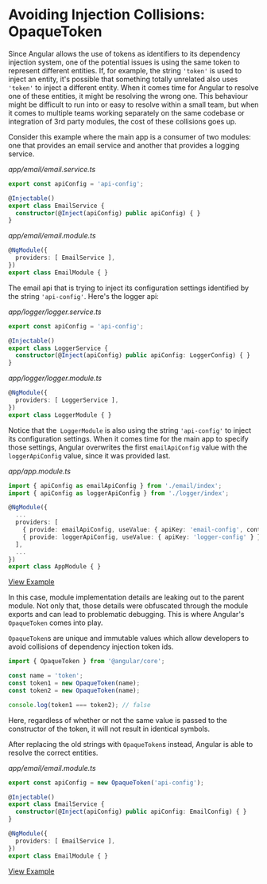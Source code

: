 # Avoiding Injection Collisions: OpaqueToken

Since Angular allows the use of tokens as identifiers to its dependency injection system, one of the potential issues is using the same token to represent different entities. If, for example, the string `'token'` is used to inject an entity, it's possible that something totally unrelated also uses `'token'` to inject a different entity. When it comes time for Angular to resolve one of these entities, it might be resolving the wrong one. This behaviour might be difficult to run into or easy to resolve within a small team, but when it comes to multiple teams working separately on the same codebase or integration of 3rd party modules, the cost of these collisions goes up.

Consider this example where the main app is a consumer of two modules: one that provides an email service and another that provides a logging service.

_app/email/email.service.ts_
```typescript
export const apiConfig = 'api-config';

@Injectable()
export class EmailService {
  constructor(@Inject(apiConfig) public apiConfig) { }
}
```

_app/email/email.module.ts_
```typescript
@NgModule({
  providers: [ EmailService ],
})
export class EmailModule { }
```

The email api that is trying to inject its configuration settings identified by the string `'api-config'`. Here's the logger api:

_app/logger/logger.service.ts_
```typescript
export const apiConfig = 'api-config';

@Injectable()
export class LoggerService {
  constructor(@Inject(apiConfig) public apiConfig: LoggerConfig) { }
}
```

_app/logger/logger.module.ts_
```typescript
@NgModule({
  providers: [ LoggerService ],
})
export class LoggerModule { }
```

Notice that the` LoggerModule` is also using the string `'api-config'` to inject its configuration settings. When it comes time for the main app to specify those settings, Angular overwrites the first `emailApiConfig` value with the `loggerApiConfig` value, since it was provided last.

_app/app.module.ts_
```typescript
import { apiConfig as emailApiConfig } from './email/index';
import { apiConfig as loggerApiConfig } from './logger/index';

@NgModule({
  ...
  providers: [
    { provide: emailApiConfig, useValue: { apiKey: 'email-config', context: 'registration' } },
    { provide: loggerApiConfig, useValue: { apiKey: 'logger-config' } },
  ],
  ...
})
export class AppModule { }
```
[View Example](https://plnkr.co/edit/QrvjsucT6lF6dnFUb2ag?p=preview)

In this case, module implementation details are leaking out to the parent module. Not only that, those details were obfuscated through the module exports and can lead to problematic debugging. This is where Angular's `OpaqueToken` comes into play.

`OpaqueToken`s are unique and immutable values which allow developers to avoid collisions of dependency injection token ids.

```typescript
import { OpaqueToken } from '@angular/core';

const name = 'token';
const token1 = new OpaqueToken(name);
const token2 = new OpaqueToken(name);

console.log(token1 === token2); // false
```

Here, regardless of whether or not the same value is passed to the constructor of the token, it will not result in identical symbols.

After replacing the old strings with `OpaqueToken`s instead, Angular is able to resolve the correct entities.

_app/email/email.module.ts_
```typescript
export const apiConfig = new OpaqueToken('api-config');

@Injectable()
export class EmailService {
  constructor(@Inject(apiConfig) public apiConfig: EmailConfig) { }
}

@NgModule({
  providers: [ EmailService ],
})
export class EmailModule { }
```
[View Example](https://plnkr.co/edit/SHfTH9R6JVDwJKnzRFSH?p=preview)
